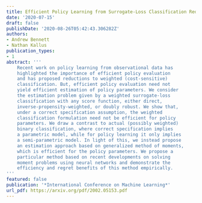 ```yaml
---
title: Efficient Policy Learning from Surrogate-Loss Classification Reductions
date: '2020-07-15'
draft: false 
publishDate: '2020-08-26T05:42:43.306282Z'
authors:
- Andrew Bennett
- Nathan Kallus
publication_types:
- 1
abstract: '''
    Recent work on policy learning from observational data has
    highlighted the importance of efficient policy evaluation
    and has proposed reductions to weighted (cost-sensitive)
    classification. But, efficient policy evaluation need not
    yield efficient estimation of policy parameters. We consider
    the estimation problem given by a weighted surrogate-loss
    classification with any score function, either direct,
    inverse-propensity-weighted, or doubly robust. We show that,
    under a correct specification assumption, the weighted
    classification formulation need not be efficient for policy
    parameters. We draw a contrast to actual (possibly weighted)
    binary classification, where correct specification implies
    a parametric model, while for policy learning it only implies
    a semi-parametric model. In light of this, we instead propose
    an estimation approach based on generalized method of moments,
    which is efficient for the policy parameters. We propose a
    particular method based on recent developments on solving
    moment problems using neural networks and demonstrate the
    efficiency and regret benefits of this method empirically.
'''
featured: false
publication: '*International Conference on Machine Learning*'
url_pdf: https://arxiv.org/pdf/2002.05153.pdf
---
```


